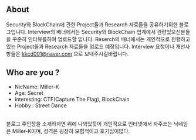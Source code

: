 ## About
Security와 BlockChain에 관한 Project들과 Research 자료들을 공유하기위한 블로그입니다.
Interview의 배너에서는 Security와 BlockChain 업계에서 관련있으신분들을 꾸준히 인터뷰를하여 업로드할 입니다.
Reserch의 배너에서는 개인적으로 진행하고있는 Project들과 Research 자료들을 업로드 예정입니다.
Interview 요청이나 개선사항들은 <kkcd001@naver.com> 으로 보내주시길바랍니다.

## Who are you ?
- NicName: Miller-K 
- Age: Secret
- interesting: CTF(Capture The Flag), BlockChain
- Hobby : Street Dance
<br/>
블로그 주인장을 소개하자면 위에 나와있듯이 개인적으로 인터넷에서 자주쓰는 닉네임은 Miller-K이며, 성격은 굉장히 모험적이고 호기심이많다.
